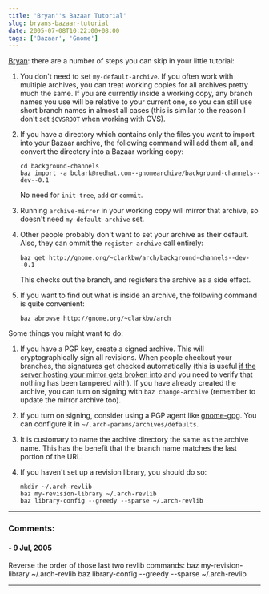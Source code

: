 ```yaml
---
title: 'Bryan''s Bazaar Tutorial'
slug: bryans-bazaar-tutorial
date: 2005-07-08T10:22:00+08:00
tags: ['Bazaar', 'Gnome']
---
```


[Bryan](http://www.gnome.org/~clarkbw/blog/GNOME/how_i_used_baz_to_start_my_little_project):
there are a number of steps you can skip in your little tutorial:

1.  You don\'t need to set `my-default-archive`. If you often work with
    multiple archives, you can treat working copies for all archives
    pretty much the same. If you are currently inside a working copy,
    any branch names you use will be relative to your current one, so
    you can still use short branch names in almost all cases (this is
    similar to the reason I don\'t set `$CVSROOT` when working with
    CVS).

2.  If you have a directory which contains only the files you want to
    import into your Bazaar archive, the following command will add them
    all, and convert the directory into a Bazaar working copy:

        cd background-channels
        baz import -a bclark@redhat.com--gnomearchive/background-channels--dev--0.1

    No need for `init-tree`, `add` or `commit`.

3.  Running `archive-mirror` in your working copy will mirror that
    archive, so doesn\'t need `my-default-archive` set.

4.  Other people probably don\'t want to set your archive as their
    default. Also, they can ommit the `register-archive` call entirely:

        baz get http://gnome.org/~clarkbw/arch/background-channels--dev--0.1

    This checks out the branch, and registers the archive as a side
    effect.

5.  If you want to find out what is inside an archive, the following
    command is quite convenient:

        baz abrowse http://gnome.org/~clarkbw/arch

Some things you might want to do:

1.  If you have a PGP key, create a signed archive. This will
    cryptographically sign all revisions. When people checkout your
    branches, the signatures get checked automatically (this is useful
    [if the server hosting your mirror gets broken
    into](http://mail.gnome.org/archives/gnome-announce-list/2004-March/msg00113.html)
    and you need to verify that nothing has been tampered with). If you
    have already created the archive, you can turn on signing with
    `baz change-archive` (remember to update the mirror archive too).

2.  If you turn on signing, consider using a PGP agent like
    [gnome-gpg](http://people.redhat.com/~walters/gnome-gpg/). You can
    configure it in `~/.arch-params/archives/defaults`.

3.  It is customary to name the archive directory the same as the
    archive name. This has the benefit that the branch name matches the
    last portion of the URL.

4.  If you haven\'t set up a revision library, you should do so:

        mkdir ~/.arch-revlib
        baz my-revision-library ~/.arch-revlib
        baz library-config --greedy --sparse ~/.arch-revlib

---
### Comments:
####  - <time datetime="2005-07-09 01:56:47">9 Jul, 2005</time>

Reverse the order of those last two revlib commands:
baz my-revision-library \~/.arch-revlib
baz library-config \--greedy \--sparse \~/.arch-revlib

---

